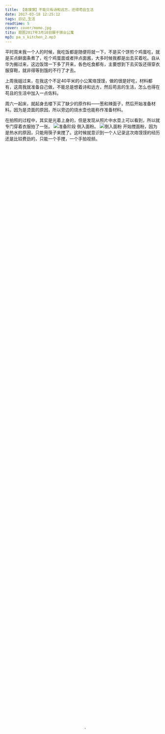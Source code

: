 ```yaml
---
title: 【烙馍馍】不能只有诗和远方，还得苟且生活
date: 2017-03-18 12:25:12
tags: 日记,生活
readtime: 5
cover: cover/momo.jpg
titu: 题图2017年3月18日摄于锦业公寓
mp3: pa_s_kitchen_2.mp3
---
```

平时周末我一个人的时候，我吃饭都是随便将就一下，不是买个饼煎个鸡蛋吃，就是买点鲜面条煮了，吃个鸡蛋面或者拌点面酱，大多时候我都是出去买着吃。自从华为搬过来，这边饭馆一下多了开来，各色吃食都有，主要想到下去买饭还得穿衣服穿鞋，就非得等到饿的不行了才去。

上周我姐过来，在我这个不足40平米的小公寓烙馍馍，做的很是好吃，材料都有，这周我就准备自己做，不能总是想着诗和远方，然后苟且的生活，怎么也得在苟且的生活中加入一点佐料。

周六一起床，就起身去楼下买了缺少的原作料——葱和辣面子，然后开始准备材料。因为是烫面的原因，所以旁边的烧水壶也能称作准备材料。

在拍照的过程中，其实是光着上身的，但是发现从照片中水壶上可以看到，所以就专门穿着衣服拍了一张。
![准备阶段](http://img.youyag.com/blog/image/momo/1.jpg)
倒入面粉。
![倒入面粉](http://img.youyag.com/blog/image/momo/2.jpg)
开始搅面粉，因为是热水的原因，只能用筷子来搅了。这时候就意识到一个人记录这次烙馍馍的经历还是比较费劲的，只能一个手搅，一个手拍视频。
<video src='image/momo/2.mp4' poster="image/momo/2_p.jpg" type='video/mp4' controls='controls'  width='100%' height='100%'>
</video>
自我感觉面粉是搅好了。
![搅面粉](http://img.youyag.com/blog/image/momo/3.jpg)
现在面还是太烫了，就准备放一放再揉面。
![稍微放一放](http://img.youyag.com/blog/image/momo/4.jpg)
在这个空闲期间，准备把买来的葱给切了。
![准备切葱](http://img.youyag.com/blog/image/momo/5.jpg)
葱已切好。
![葱切好](http://img.youyag.com/blog/image/momo/6.jpg)
葱放盘子里。
![葱放盘子里](http://img.youyag.com/blog/image/momo/7.jpg)

摸了摸感觉温度可以用手揉了，就开始揉面，但是因为揉面不能一个手揉，所以就没有拍视频，面特别粘手，没有意识到是水太多的原因，只是觉得之后加点油就好了，加完油后准备放一段时间再去看。
![开始揉面](http://img.youyag.com/blog/image/momo/8.jpg)

这期间就开始着手写博客了，看看是12点25分，算下来大概是12点左右就开始做饭，最后计算一下这次需要花费多长时间。
![面太软，继续加面粉](http://img.youyag.com/blog/image/momo/9.jpg)

下来的流程本该是用擀杖擀平，但是我这里没有擀杖，我姐上次是使用瓶子，我这次使用我这个30快钱买来的瓶子。
![准备用瓶子当擀杖](http://img.youyag.com/blog/image/momo/10.jpg)
可能因为“装逼被雷劈”的不变真理，也可能因为面太软，30快钱的瓶子失败了。
![面太软，失败](http://img.youyag.com/blog/image/momo/11.jpg)
我想总不能软了加面，硬了加水这样无休止的循环下去，所以就准备软了软，继续做，拿出一小块面先试试。
![只拿出一小块面](http://img.youyag.com/blog/image/momo/12.jpg)
这次不用擀杖了，直接用手压平。
![不用擀杖，直接用手压平](http://img.youyag.com/blog/image/momo/13.jpg)
由于忘了在和面的时候把盐和花椒撒上，所以这里补上，撒上调料和葱花，似乎还不错。
![撒上调料和葱花](http://img.youyag.com/blog/image/momo/14.jpg)
卷起来。
![卷起来](http://img.youyag.com/blog/image/momo/15.jpg)
然后竖着再压平。
![压平](http://img.youyag.com/blog/image/momo/16.jpg)
因为太小，所以先拿我万能的小熊煎蛋器，准备进锅了。
![准备进锅](http://img.youyag.com/blog/image/momo/17.jpg)
进锅，似乎有点厚了。
![进锅](http://img.youyag.com/blog/image/momo/18.jpg)
翻一下。
![翻一下](http://img.youyag.com/blog/image/momo/19.jpg)
到现在已经快三点了，肚子饿了，索性边做边吃。
![尝一下](http://img.youyag.com/blog/image/momo/20.jpg)
看着不错。
![看进度](http://img.youyag.com/blog/image/momo/21.jpg)
吃的只剩一点了。
![吃的只剩下一点](http://img.youyag.com/blog/image/momo/22.jpg)
想起材料准备中，还有两个鸡蛋来着，打个鸡蛋。
![准备放鸡蛋](http://img.youyag.com/blog/image/momo/23.jpg)
给鸡蛋撒调料。
![鸡蛋撒调料](http://img.youyag.com/blog/image/momo/24.jpg)
鸡蛋倒进去了，我感觉我真的在胡做。
![放鸡蛋](http://img.youyag.com/blog/image/momo/25.jpg)
不管怎样，成型后还是挺满意的。
![成型](http://img.youyag.com/blog/image/momo/26.jpg)
出锅了。
![出锅](http://img.youyag.com/blog/image/momo/27.jpg)
用刀子切碎，先吃完再做吧。
![切碎先吃饱](http://img.youyag.com/blog/image/momo/28.jpg)
下一块面准备用我的电饼铛（cheng）。
![下一块面](http://img.youyag.com/blog/image/momo/29.jpg)
电饼铛就比较大了，用手把它弄的可薄了。
![用电饼铛](http://img.youyag.com/blog/image/momo/30.jpg)
翻一次还好。
![翻一次](http://img.youyag.com/blog/image/momo/31.jpg)
快熟了，这次挺成功的。
![快熟了](http://img.youyag.com/blog/image/momo/32.jpg)
准备做个鸡蛋饼。
![准备做鸡蛋饼](http://img.youyag.com/blog/image/momo/33.jpg)
卷住以后鸡蛋从两边流出去了。
![卷住两边流出去了](http://img.youyag.com/blog/image/momo/34.jpg)
鸡蛋饼进锅后用手压平。
![鸡蛋饼进锅](http://img.youyag.com/blog/image/momo/35.jpg)
鸡蛋饼没有压的太园，成型后样子还行。
![鸡蛋饼成型](http://img.youyag.com/blog/image/momo/36.jpg)
听我姐的，把当初和面用的锅拿着再煮个胡涂吃。
![准备熬糊涂](http://img.youyag.com/blog/image/momo/37.jpg)
搅啊搅，我怎么看怎么像清清给她家熬浆糊。
![搅啊搅](http://img.youyag.com/blog/image/momo/38.jpg)
炒个葱花提提色。
![炒个葱花提色](http://img.youyag.com/blog/image/momo/39.jpg)
加入酱油和盐，有意炒的略带焦味。
![加入酱油和盐，有意炒的略带焦味](http://img.youyag.com/blog/image/momo/40.jpg)
最后上桌后样子不是很好。
![开吃](http://img.youyag.com/blog/image/momo/41.jpg)

到此刻，已经是下午5点，本来要做中午饭吃的，结果不成想做成了下午饭。